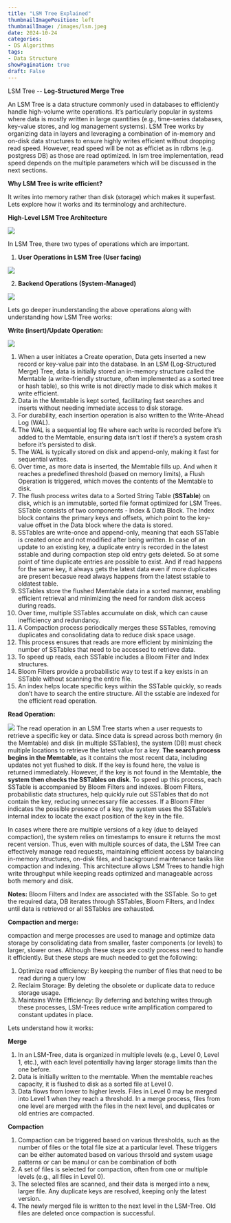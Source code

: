 ```yaml
---
title: "LSM Tree Explained"
thumbnailImagePosition: left
thumbnailImage: /images/lsm.jpeg
date: 2024-10-24
categories:
- DS Algorithms
tags:
- Data Structure
showPagination: true
draft: False
---
```

<!--more-->

LSM Tree -- **Log-Structured Merge Tree**

An LSM Tree is a data structure commonly used in databases to efficiently handle high-volume write operations. It’s particularly popular in systems where data is mostly written in large quantities (e.g., time-series databases, key-value stores, and log management systems). LSM Tree works by organizing data in layers and leveraging a combination of in-memory and on-disk data structures to ensure highly writes efficient without dropping read speed. However, read speed will be not as efficiet as in rdbms (e.g. postgress DB) as those are read optimized. In lsm tree implementation, read speed depends on the multiple parameters which will be discussed in the next sections.

**Why LSM Tree is write efficient?**

It writes into memory rather than disk (storage) which makes it superfast. Lets explore how it works and its terminology and architecture.

**High-Level LSM Tree Architecture**

![](/images/lsm_tree.png)

In LSM Tree, there two types of operations which are important.
1. **User Operations in LSM Tree (User facing)**

![](/images/lsmtree_flow.png)

2. **Backend Operations (System-Managed)**

![](/images/lsmtree_flow_system_managed_ops.png)

Lets go deeper inunderstanding the above operations along with understanding how LSM Tree works:

**Write (insert)/Update Operation:**

![](/images/lsm_write.png)
1. When a user initiates a Create operation, Data gets inserted a new record or key-value pair into the database. In an LSM (Log-Structured Merge) Tree, data is initially stored an in-memory structure called the Memtable (a write-friendly structure, often implemented as a sorted tree or hash table), so this write is not directly made to disk which makes it write efficient.
2. Data in the Memtable is kept sorted, facilitating fast searches and inserts without needing immediate access to disk storage.
3. For durability, each insertion operation is also written to the Write-Ahead Log (WAL).
4. The WAL is a sequential log file where each write is recorded before it’s added to the Memtable, ensuring data isn’t lost if there’s a system crash before it’s persisted to disk.
5. The WAL is typically stored on disk and append-only, making it fast for sequential writes.
6. Over time, as more data is inserted, the Memtable fills up. And when it reaches a predefined threshold (based on memory limits), a Flush Operation is triggered, which moves the contents of the Memtable to disk.
7. The flush process writes data to a Sorted String Table (**SSTable**) on disk, which is an immutable, sorted file format optimized for LSM Trees. SSTable consists of two components - Index & Data Block. The Index block contains the primary keys and offsets, which point to the key-value offset in the Data block where the data is stored.
8. SSTables are write-once and append-only, meaning that each SSTable is created once and not modified after being written. In case of an update to an existing key, a duplicate entry is recorded in the latest sstable and during compaction step old entry gets deleted. So at some point of time duplicate entries are possible to exist. And if read happens for the same key, it always gets the latest data even if more duplicates are present becasue read always happens from the latest sstable to oldatest table.
9. SSTables store the flushed Memtable data in a sorted manner, enabling efficient retrieval and minimizing the need for random disk access during reads.
10. Over time, multiple SSTables accumulate on disk, which can cause inefficiency and redundancy.
11. A Compaction process periodically merges these SSTables, removing duplicates and consolidating data to reduce disk space usage.
12. This process ensures that reads are more efficient by minimizing the number of SSTables that need to be accessed to retrieve data.
13. To speed up reads, each SSTable includes a Bloom Filter and Index structures.
14. Bloom Filters provide a probabilistic way to test if a key exists in an SSTable without scanning the entire file.
15. An index helps locate specific keys within the SSTable quickly, so reads don’t have to search the entire structure. All the sstable are indexed for the efficient read operation.

**Read Operation:**

![](/images/lsm_read.png)
The read operation in an LSM Tree starts when a user requests to retrieve a specific key or data. Since data is spread across both memory (in the Memtable) and disk (in multiple SSTables), the system (DB) must check multiple locations to retrieve the latest value for a key. **The search process begins in the Memtable**, as it contains the most recent data, including updates not yet flushed to disk. If the key is found here, the value is returned immediately. However, if the key is not found in the Memtable, **the system then checks the SSTables on disk**. To speed up this process, each SSTable is accompanied by Bloom Filters and indexes. Bloom Filters, probabilistic data structures, help quickly rule out SSTables that do not contain the key, reducing unnecessary file accesses. If a Bloom Filter indicates the possible presence of a key, the system uses the SSTable’s internal index to locate the exact position of the key in the file.

In cases where there are multiple versions of a key (due to delayed compaction), the system relies on timestamps to ensure it returns the most recent version. Thus, even with multiple sources of data, the LSM Tree can effectively manage read requests, maintaining efficient access by balancing in-memory structures, on-disk files, and background maintenance tasks like compaction and indexing. This architecture allows LSM Trees to handle high write throughput while keeping reads optimized and manageable across both memory and disk.

**Notes:** Bloom Filters and Index are associated with the SSTable. So to get the required data, DB iterates through SSTables, Bloom Filters, and Index until data is retrieved or all SSTables are exhausted.

**Compaction and merge:**

compaction and merge processes are used to manage and optimize data storage by consolidating data from smaller, faster components (or levels) to larger, slower ones. Although these steps are costly process need to handle it efficiently. But these steps are much needed to get the following: 

1. Optimize read efficiency: By keeping the number of files that need to be read during a query low
2. Reclaim Storage: By deleting the obsolete or duplicate data to reduce storage usage.
3. Maintains Write Efficiency: By deferring and batching writes through these processes, LSM-Trees reduce write amplification compared to constant updates in place.

Lets understand how it works:

**Merge**
1. In an LSM-Tree, data is organized in multiple levels (e.g., Level 0, Level 1, etc.), with each level potentially having larger storage limits than the one before.
2. Data is initially written to the memtable. When the memtable reaches capacity, it is flushed to disk as a sorted file at Level 0.
3. Data flows from lower to higher levels. Files in Level 0 may be merged into Level 1 when they reach a threshold. In a merge process, files from one level are merged with the files in the next level, and duplicates or old entries are compacted.

**Compaction**
1. Compaction can be triggered based on various thresholds, such as the number of files or the total file size at a particular level. These triggers can be either automated based on various thrsold and system usage patterns or can be manul or can be combination of both
2. A set of files is selected for compaction, often from one or multiple levels (e.g., all files in Level 0).
3. The selected files are scanned, and their data is merged into a new, larger file. Any duplicate keys are resolved, keeping only the latest version.
4. The newly merged file is written to the next level in the LSM-Tree. Old files are deleted once compaction is successful.